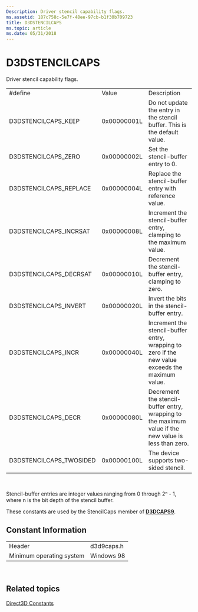 ```yaml
---
Description: Driver stencil capability flags.
ms.assetid: 187c758c-5e7f-48ee-97cb-b1f30b709723
title: D3DSTENCILCAPS
ms.topic: article
ms.date: 05/31/2018
---
```


# D3DSTENCILCAPS

Driver stencil capability flags.



|                          |             |                                                                                                       |
|--------------------------|-------------|-------------------------------------------------------------------------------------------------------|
| \#define                 | Value       | Description                                                                                           |
| D3DSTENCILCAPS\_KEEP     | 0x00000001L | Do not update the entry in the stencil buffer. This is the default value.                             |
| D3DSTENCILCAPS\_ZERO     | 0x00000002L | Set the stencil-buffer entry to 0.                                                                    |
| D3DSTENCILCAPS\_REPLACE  | 0x00000004L | Replace the stencil-buffer entry with reference value.                                                |
| D3DSTENCILCAPS\_INCRSAT  | 0x00000008L | Increment the stencil-buffer entry, clamping to the maximum value.                                    |
| D3DSTENCILCAPS\_DECRSAT  | 0x00000010L | Decrement the stencil-buffer entry, clamping to zero.                                                 |
| D3DSTENCILCAPS\_INVERT   | 0x00000020L | Invert the bits in the stencil-buffer entry.                                                          |
| D3DSTENCILCAPS\_INCR     | 0x00000040L | Increment the stencil-buffer entry, wrapping to zero if the new value exceeds the maximum value.      |
| D3DSTENCILCAPS\_DECR     | 0x00000080L | Decrement the stencil-buffer entry, wrapping to the maximum value if the new value is less than zero. |
| D3DSTENCILCAPS\_TWOSIDED | 0x00000100L | The device supports two-sided stencil.                                                                |



 

Stencil-buffer entries are integer values ranging from 0 through 2ⁿ - 1, where n is the bit depth of the stencil buffer.

These constants are used by the StencilCaps member of [**D3DCAPS9**](/windows/desktop/api/D3D9Caps/ns-d3d9caps-d3dcaps9).

## Constant Information



|                          |            |
|--------------------------|------------|
| Header                   | d3d9caps.h |
| Minimum operating system | Windows 98 |



 

## Related topics

<dl> <dt>

[Direct3D Constants](dx9-graphics-reference-d3d-constants.md)
</dt> </dl>

 

 



